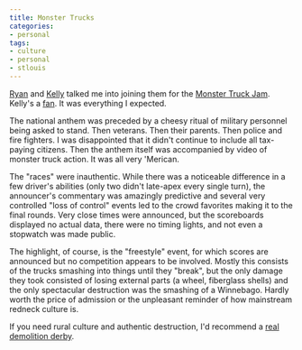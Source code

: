 ```yaml
---
title: Monster Trucks
categories:
- personal
tags:
- culture
- personal
- stlouis
---
```


[Ryan][1] and [Kelly][2] talked me into joining them for the [Monster Truck Jam][3].  Kelly's a [fan][4].  It was everything I expected.

The national anthem was preceded by a cheesy ritual of military personnel being asked to stand.  Then veterans.  Then their parents.  Then police and fire fighters.  I was disappointed that it didn't continue to include all tax-paying citizens.  Then the anthem itself was accompanied by video of monster truck action.  It was all very 'Merican.

The "races" were inauthentic.  While there was a noticeable difference in a few driver's abilities (only two didn't late-apex every single turn), the announcer's commentary was amazingly predictive and several very controlled "loss of control" events led to the crowd favorites making it to the final rounds.  Very close times were announced, but the scoreboards displayed no actual data, there were no timing lights, and not even a stopwatch was made public.

The highlight, of course, is the "freestyle" event, for which scores are announced but no competition appears to be involved.  Mostly this consists of the trucks smashing into things until they "break", but the only damage they took consisted of losing external parts (a wheel, fiberglass shells) and the only spectacular destruction was the smashing of a Winnebago.  Hardly worth the price of admission or the unpleasant reminder of how mainstream redneck culture is.

If you need rural culture and authentic destruction, I'd recommend a [real demolition derby][5].

   [1]: http://nopaper.net/
   [2]: http://www.louderplease.com/
   [3]: http://www.monsterjamonline.com/
   [4]: http://www.louderplease.com/2007/02/17/we-are-betrayed-my-brethren/
   [5]: http://www.dualdemoderby.com/

